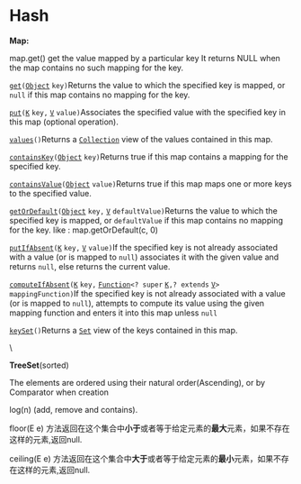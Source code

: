 # Hash

**Map:**

map.get() get the value mapped by a particular key It returns NULL when the map contains no such mapping for the key.



[`get`](https://docs.oracle.com/javase/8/docs/api/java/util/Map.html#get-java.lang.Object-)`(`[`Object`](https://docs.oracle.com/javase/8/docs/api/java/lang/Object.html) `key)`Returns the value to which the specified key is mapped, or `null` if this map contains no mapping for the key.

[`put`](https://docs.oracle.com/javase/8/docs/api/java/util/Map.html#put-K-V-)`(`[`K`](https://docs.oracle.com/javase/8/docs/api/java/util/Map.html) `key,` [`V`](https://docs.oracle.com/javase/8/docs/api/java/util/Map.html) `value)`Associates the specified value with the specified key in this map (optional operation).

[`values`](https://docs.oracle.com/javase/8/docs/api/java/util/Map.html#values--)`()`Returns a [`Collection`](https://docs.oracle.com/javase/8/docs/api/java/util/Collection.html) view of the values contained in this map.

[`containsKey`](https://docs.oracle.com/javase/8/docs/api/java/util/Map.html#containsKey-java.lang.Object-)`(`[`Object`](https://docs.oracle.com/javase/8/docs/api/java/lang/Object.html) `key)`Returns true if this map contains a mapping for the specified key.

[`containsValue`](https://docs.oracle.com/javase/8/docs/api/java/util/Map.html#containsValue-java.lang.Object-)`(`[`Object`](https://docs.oracle.com/javase/8/docs/api/java/lang/Object.html) `value)`Returns true if this map maps one or more keys to the specified value.

[`getOrDefault`](https://docs.oracle.com/javase/8/docs/api/java/util/Map.html#getOrDefault-java.lang.Object-V-)`(`[`Object`](https://docs.oracle.com/javase/8/docs/api/java/lang/Object.html) `key,` [`V`](https://docs.oracle.com/javase/8/docs/api/java/util/Map.html) `defaultValue)`Returns the value to which the specified key is mapped, or `defaultValue` if this map contains no mapping for the key.    like : map.getOrDefault(c, 0)

[`putIfAbsent`](https://docs.oracle.com/javase/8/docs/api/java/util/Map.html#putIfAbsent-K-V-)`(`[`K`](https://docs.oracle.com/javase/8/docs/api/java/util/Map.html) `key,` [`V`](https://docs.oracle.com/javase/8/docs/api/java/util/Map.html) `value)`If the specified key is not already associated with a value (or is mapped to `null`) associates it with the given value and returns `null`, else returns the current value. &#x20;

[`computeIfAbsent`](https://docs.oracle.com/javase/8/docs/api/java/util/Map.html#computeIfAbsent-K-java.util.function.Function-)`(`[`K`](https://docs.oracle.com/javase/8/docs/api/java/util/Map.html) `key,` [`Function`](https://docs.oracle.com/javase/8/docs/api/java/util/function/Function.html)`<? super` [`K`](https://docs.oracle.com/javase/8/docs/api/java/util/Map.html)`,? extends` [`V`](https://docs.oracle.com/javase/8/docs/api/java/util/Map.html)`> mappingFunction)`If the specified key is not already associated with a value (or is mapped to `null`), attempts to compute its value using the given mapping function and enters it into this map unless `null`

[`keySet`](https://docs.oracle.com/javase/8/docs/api/java/util/Map.html#keySet--)`()`Returns a [`Set`](https://docs.oracle.com/javase/8/docs/api/java/util/Set.html) view of the keys contained in this map.

\


**TreeSet**(sorted)&#x20;

The elements are ordered using their natural order(Ascending), or by Comparator when creation

log(n) (add, remove and contains).

floor(E e) 方法返回在这个集合中**小于**或者等于给定元素的**最大**元素，如果不存在这样的元素,返回null.

ceiling(E e) 方法返回在这个集合中**大于**或者等于给定元素的**最小**元素，如果不存在这样的元素,返回null.
